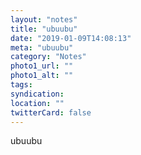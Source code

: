 ```yaml
---
layout: "notes"
title: "ubuubu"
date: "2019-01-09T14:08:13"
meta: "ubuubu"
category: "Notes"
photo1_url: ""
photo1_alt: ""
tags:
syndication: 
location: ""
twitterCard: false
---
```

ubuubu
